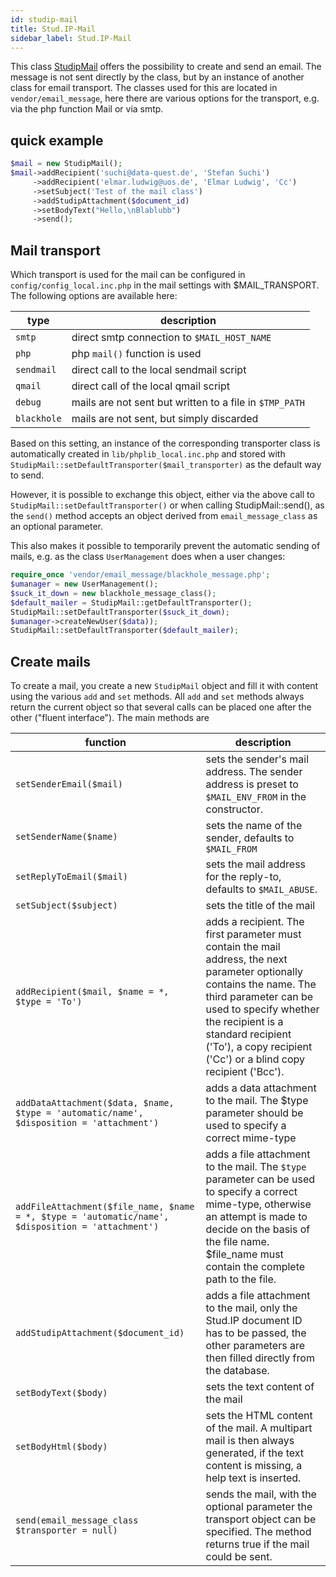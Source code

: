 ```yaml
---
id: studip-mail
title: Stud.IP-Mail
sidebar_label: Stud.IP-Mail
---
```


This class [StudipMail](https://gitlab.studip.de/studip/studip/-/blob/main/lib/classes/StudipMail.class.php) offers the possibility to create and send an email. The message is not sent directly by the class, but by an instance of another class for email transport. The classes used for this are located in `vendor/email_message`, here there are various options for the transport, e.g. via the php function Mail or via smtp.


## quick example

```php
$mail = new StudipMail();
$mail->addRecipient('suchi@data-quest.de', 'Stefan Suchi')
     ->addRecipient('elmar.ludwig@uos.de', 'Elmar Ludwig', 'Cc')
     ->setSubject('Test of the mail class')
     ->addStudipAttachment($document_id)
     ->setBodyText("Hello,\nBlablubb")
     ->send();
```

## Mail transport
Which transport is used for the mail can be configured in `config/config_local.inc.php` in the mail settings with $MAIL_TRANSPORT. The following options are available here:

| type | description |
| ---- | ---- |
| `smtp` | direct smtp connection to `$MAIL_HOST_NAME` |
| `php` | php `mail()` function is used |
| `sendmail` | direct call to the local sendmail script |
| `qmail` | direct call of the local qmail script |
| `debug` | mails are not sent but written to a file in `$TMP_PATH` |
| `blackhole` | mails are not sent, but simply discarded |

Based on this setting, an instance of the corresponding transporter class is automatically created in `lib/phplib_local.inc.php` and stored with `StudipMail::setDefaultTransporter($mail_transporter)` as the default way to send.

However, it is possible to exchange this object, either via the above call to `StudipMail::setDefaultTransporter()` or when calling StudipMail::send(), as the `send()` method accepts an object derived from `email_message_class` as an optional parameter.

This also makes it possible to temporarily prevent the automatic sending of mails, e.g. as the class `UserManagement` does when a user changes:

```php
require_once 'vendor/email_message/blackhole_message.php';
$umanager = new UserManagement();
$suck_it_down = new blackhole_message_class();
$default_mailer = StudipMail::getDefaultTransporter();
StudipMail::setDefaultTransporter($suck_it_down);
$umanager->createNewUser($data));
StudipMail::setDefaultTransporter($default_mailer);
```

## Create mails
To create a mail, you create a new `StudipMail` object and fill it with content using the various `add` and `set` methods. All `add` and `set` methods always return the current object so that several calls can be placed one after the other ("fluent interface"). The main methods are

| function | description |
| ------ | ------ |
| `setSenderEmail($mail)` | sets the sender's mail address. The sender address is preset to `$MAIL_ENV_FROM` in the constructor. |
| `setSenderName($name)` | sets the name of the sender, defaults to `$MAIL_FROM` |
| `setReplyToEmail($mail)` | sets the mail address for the reply-to, defaults to `$MAIL_ABUSE`. |
| `setSubject($subject)` | sets the title of the mail |
| `addRecipient($mail, $name = *, $type = 'To')` | adds a recipient. The first parameter must contain the mail address, the next parameter optionally contains the name. The third parameter can be used to specify whether the recipient is a standard recipient ('To'), a copy recipient ('Cc') or a blind copy recipient ('Bcc'). |
| `addDataAttachment($data, $name, $type = 'automatic/name', $disposition = 'attachment')` | adds a data attachment to the mail. The $type parameter should be used to specify a correct mime-type |
| `addFileAttachment($file_name, $name = *, $type = 'automatic/name', $disposition = 'attachment')`| adds a file attachment to the mail. The `$type` parameter can be used to specify a correct mime-type, otherwise an attempt is made to decide on the basis of the file name. $file_name must contain the complete path to the file. |
|`addStudipAttachment($document_id)` | adds a file attachment to the mail, only the Stud.IP document ID has to be passed, the other parameters are then filled directly from the database.  |
| `setBodyText($body)` | sets the text content of the mail |
| `setBodyHtml($body)` | sets the HTML content of the mail. A multipart mail is then always generated, if the text content is missing, a help text is inserted.
| `send(email_message_class $transporter = null)` | sends the mail, with the optional parameter the transport object can be specified. The method returns true if the mail could be sent. |
